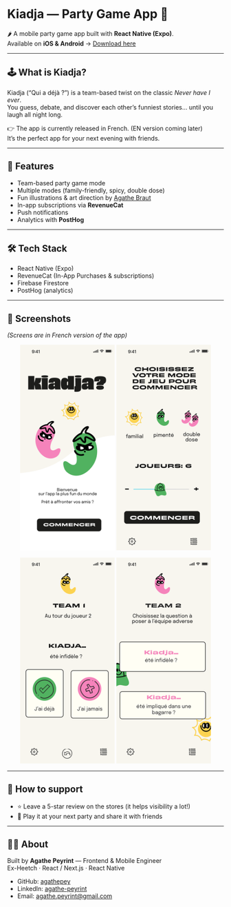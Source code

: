 # Kiadja — Party Game App 🎉

🌶️ A mobile party game app built with **React Native (Expo)**.  
Available on **iOS & Android** → [Download here](https://onelink.to/5x4wsn)

---

## 🕹️ What is Kiadja?

Kiadja (“Qui a déjà ?”) is a team-based twist on the classic *Never have I ever*.  
You guess, debate, and discover each other’s funniest stories… until you laugh all night long.  

👉 The app is currently released in French. (EN version coming later)  
It’s the perfect app for your next evening with friends.

---

## 🚀 Features
- Team-based party game mode
- Multiple modes (family-friendly, spicy, double dose)
- Fun illustrations & art direction by [Agathe Braut](https://www.agathebraut.com)
- In-app subscriptions via **RevenueCat**
- Push notifications
- Analytics with **PostHog**

---

## 🛠 Tech Stack
- React Native (Expo)
- RevenueCat (In-App Purchases & subscriptions)
- Firebase Firestore
- PostHog (analytics)

---

## 📸 Screenshots
_(Screens are in French version of the app)_

<p align="center">
  <img src="./assets/Welcome.png" width="220"/>
  <img src="./assets/Start.png" width="220"/>
</p>

<p align="center">
  <img src="./assets/Playing.png" width="220"/>
  <img src="./assets/Choice.png" width="220"/>
</p>


---

## 🤝 How to support
- ⭐ Leave a 5-star review on the stores (it helps visibility a lot!)  
- 🎉 Play it at your next party and share it with friends  

---

## 👩‍💻 About
Built by **Agathe Peyrint** — Frontend & Mobile Engineer  
Ex-Heetch · React / Next.js · React Native  

- GitHub: [agathepey](https://github.com/agathepey)  
- LinkedIn: [agathe-peyrint](https://www.linkedin.com/in/agathe-peyrint-6857b391/)  
- Email: agathe.peyrint@gmail.com
